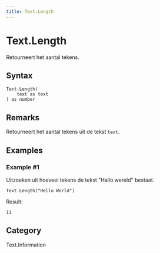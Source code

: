 ```yaml
---
title: Text.Length
---
```


# Text.Length


Retourneert het aantal tekens.


## Syntax

```powerquery
Text.Length(
    text as text
) as number
```


## Remarks

Retourneert het aantal tekens uit de tekst <code>text</code>.


## Examples

### Example #1 
Uitzoeken uit hoeveel tekens de tekst &#34;Hallo wereld&#34; bestaat.
```powerquery
Text.Length("Hello World")
```

Result: 
```powerquery
11
```




## Category
Text.Information
